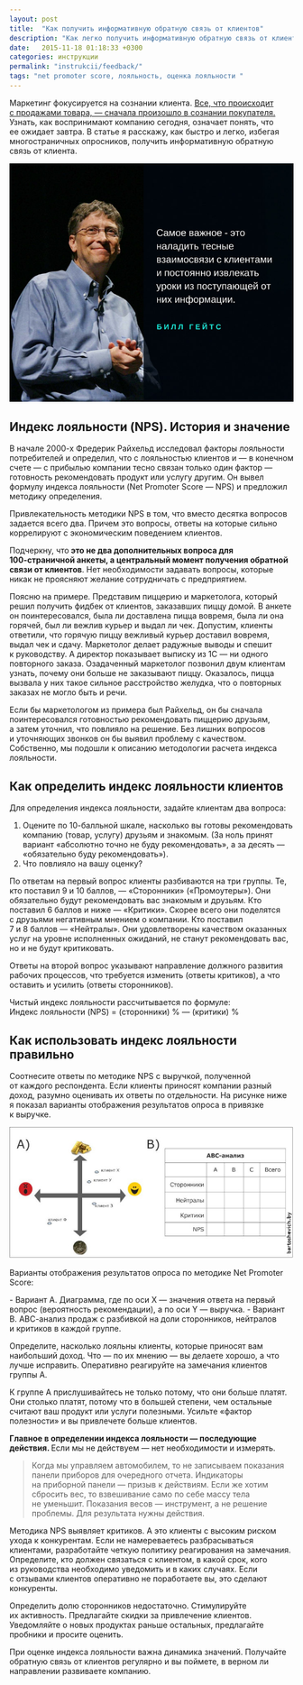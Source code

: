 ```yaml
---
layout: post
title:  "Как получить информативную обратную связь от клиентов"
description: "Как легко получить информативную обратную связь от клиентов, рассчитать и использовать в работе чистый индекс лояльности (net promoter score)."
date:   2015-11-18 01:18:33 +0300
categories: инструкции	
permalink: "instrukcii/feedback/"
tags: "net promoter score, лояльность, оценка лояльности "
---
```


<p>Маркетинг фокусируется на&nbsp;сознании клиента. <a href="http://www.bartoshevich.by/mnenie/2-idei-po-razvitiyu-marketinga/">Все, что происходит с&nbsp;продажами товара,&nbsp;— сначала произошло в&nbsp;сознании покупателя.</a> Узнать, как воспринимают компанию сегодня, означает понять, что ее&nbsp;ожидает завтра. В&nbsp;статье я&nbsp;расскажу, как быстро и&nbsp;легко, избегая многостраничных опросников, получить информативную обратную связь от&nbsp;клиента.</p> <!--more-->

<img src="/images/nps1.jpg" alt="Билл Гейтс">

<h2>Индекс лояльности (NPS). История и&nbsp;значение</h2>
<p>В&nbsp;начале <nobr>2000-х</nobr> Фредерик Райхельд исследовал факторы лояльности потребителей и&nbsp;определил, что с&nbsp;лояльностью клиентов и&nbsp;— в&nbsp;конечном счете&nbsp;— с&nbsp;прибылью компании тесно связан только один фактор&nbsp;— готовность рекомендовать продукт или услугу другим. Он&nbsp;вывел формулу индекса лояльности (Net Promoter Score&nbsp;— NPS) и&nbsp;предложил методику определения.</p>
<p>Привлекательность методики NPS в&nbsp;том, что вместо десятка вопросов задается всего два. Причем это вопросы, ответы на&nbsp;которые сильно коррелируют с&nbsp;экономическим поведением клиентов.</p>
<p>Подчеркну, что<strong> это не&nbsp;два дополнительных вопроса для <nobr>100-страничной</nobr> анкеты, а&nbsp;центральный момент получения обратной связи от&nbsp;клиентов</strong>. Нет необходимости задавать вопросы, которые никак не&nbsp;проясняют желание сотрудничать с&nbsp;предприятием.</p>
<p>Поясню на&nbsp;примере. Представим пиццерию и&nbsp;маркетолога, который решил получить фидбек от&nbsp;клиентов, заказавших пиццу домой. В&nbsp;анкете он&nbsp;поинтересовался, была&nbsp;ли доставлена пицца вовремя, была&nbsp;ли она горячей, был&nbsp;ли вежлив курьер и&nbsp;выдал&nbsp;ли чек. Допустим, клиенты ответили, что горячую пиццу вежливый курьер доставил вовремя, выдал чек и&nbsp;сдачу. Маркетолог делает радужные выводы и&nbsp;спешит к&nbsp;руководству. А&nbsp;директор показывает выписку из&nbsp;1С&nbsp;— ни&nbsp;одного повторного заказа. Озадаченный маркетолог позвонил двум клиентам узнать, почему они больше не&nbsp;заказывают пиццу. Оказалось, пицца вызвала у&nbsp;них такое сильное расстройство желудка, что о&nbsp;повторных заказах не&nbsp;могло быть и&nbsp;речи.</p>
<p>Если&nbsp;бы маркетологом из&nbsp;примера был Райхельд, он&nbsp;бы сначала поинтересовался готовностью рекомендовать пиццерию друзьям, а&nbsp;затем уточнил, что повлияло на&nbsp;решение. Без лишних вопросов и&nbsp;уточняющих звонков он&nbsp;бы выявил проблему с&nbsp;качеством. Собственно, мы&nbsp;подошли к&nbsp;описанию методологии расчета индекса лояльности.</p>
<h2>Как определить индекс лояльности клиентов</h2>
<p>Для определения индекса лояльности, задайте клиентам два вопроса:</p>
<ol> 
<li>Оцените по&nbsp;<nobr>10-балльной</nobr> шкале, насколько вы&nbsp;готовы рекомендовать компанию (товар, услугу) друзьям и&nbsp;знакомым. (За&nbsp;ноль принят вариант «абсолютно точно не&nbsp;буду рекомендовать», а&nbsp;за&nbsp;десять&nbsp;— «обязательно буду рекомендовать»).</li>
<li>Что повлияло на&nbsp;вашу оценку?</li>
 </ol>
<p>По&nbsp;ответам на&nbsp;первый вопрос клиенты разбиваются на&nbsp;три группы. Те, кто поставил 9&nbsp;и&nbsp;10&nbsp;баллов,&nbsp;— «Сторонники» («Промоутеры»). Они обязательно будут рекомендовать вас знакомым и&nbsp;друзьям. Кто поставил 6&nbsp;баллов и&nbsp;ниже&nbsp;— «Критики». Скорее всего они поделятся с&nbsp;друзьями негативным мнением о&nbsp;компании. Кто поставил 7&nbsp;и&nbsp;8&nbsp;баллов&nbsp;— «Нейтралы». Они удовлетворены качеством оказанных услуг на&nbsp;уровне исполненных ожиданий, не&nbsp;станут рекомендовать вас, но&nbsp;и&nbsp;не&nbsp;будут критиковать.</p>
<p>Ответы на&nbsp;второй вопрос указывают направление должного развития рабочих процессов, что требуется изменить (ответы критиков), а&nbsp;что оставить и&nbsp;усилить (ответы сторонников).</p>
<div class="address">Чистый индекс лояльности рассчитывается по&nbsp;формуле:<br/>
 Индекс лояльности (NPS) = (сторонники) %&nbsp;— (критики) % 
</div>
<h2>Как использовать индекс лояльности правильно</h2>
<p>Соотнесите ответы по&nbsp;методике NPS с&nbsp;выручкой, полученной от&nbsp;каждого респондента. Если клиенты приносят компании разный доход, разумно оценивать их&nbsp;ответы по&nbsp;отдельности. На&nbsp;рисунке ниже я&nbsp;показал варианты отображения результатов опроса в&nbsp;привязке к&nbsp;выручке.</p>

<img src="/images/nps2.jpg" alt="Варианты отображения результатов опроса по методике Net Promoter Score">
<p>Варианты отображения результатов опроса по&nbsp;методике Net Promoter Score:</p>
- Вариант А. Диаграмма, где по&nbsp;оси Х&nbsp;— значения ответа на&nbsp;первый вопрос (вероятность рекомендации), а&nbsp;по&nbsp;оси Y&nbsp;— выручка.
- Вариант В. АВС-анализ продаж с&nbsp;разбивкой на&nbsp;доли сторонников, нейтралов и&nbsp;критиков в&nbsp;каждой группе. 

<p>Определите, насколько лояльны клиенты, которые приносят вам наибольший доход. Что&nbsp;— по&nbsp;их&nbsp;мнению&nbsp;— вы&nbsp;делаете хорошо, а&nbsp;что лучше исправить. Оперативно реагируйте на&nbsp;замечания клиентов группы А.</p>
<p>К&nbsp;группе&nbsp;А прислушивайтесь не&nbsp;только потому, что они больше платят. Они столько платят, потому что в&nbsp;большей степени, чем остальные считают ваш продукт или услуги полезными. Усильте «фактор полезности» и&nbsp;вы&nbsp;привлечете больше клиентов.</p>
<p><strong>Главное в&nbsp;определении индекса лояльности&nbsp;— последующие действия. </strong>Если мы&nbsp;не&nbsp;действуем&nbsp;— нет необходимости и&nbsp;измерять.</p>
<blockquote> 
	<p>Когда мы&nbsp;управляем автомобилем, то&nbsp;не&nbsp;записываем показания панели приборов для очередного отчета. Индикаторы на&nbsp;приборной панели&nbsp;— призыв к&nbsp;действиям. Если&nbsp;же хотим сбросить вес, то&nbsp;взвешивание само по&nbsp;себе массу тела не&nbsp;уменьшит. Показания весов&nbsp;— инструмент, а&nbsp;не&nbsp;решение проблемы. Для результата нужны действия.</p>
 </blockquote>
<p>Методика NPS выявляет критиков. А&nbsp;это клиенты с&nbsp;высоким риском ухода к&nbsp;конкурентам. Если не&nbsp;намереваетесь разбрасываться клиентами, разработайте четкую политику реагирования на&nbsp;замечания. Определите, кто должен связаться с&nbsp;клиентом, в&nbsp;какой срок, кого из&nbsp;руководства необходимо уведомить и&nbsp;в&nbsp;каких случаях. Если с&nbsp;отзывами клиентов оперативно не&nbsp;поработаете&nbsp;вы, это сделают конкуренты.</p>
<p>Определить долю сторонников недостаточно. Стимулируйте их&nbsp;активность. Предлагайте скидки за&nbsp;привлечение клиентов. Уведомляйте о&nbsp;новых продуктах раньше остальных, предлагайте пробники и&nbsp;просите оценить.</p>
<p>При оценке индекса лояльности важна динамика значений. Получайте обратную связь от&nbsp;клиентов регулярно и&nbsp;вы&nbsp;поймете, в&nbsp;верном&nbsp;ли направлении развиваете компанию.</p>

